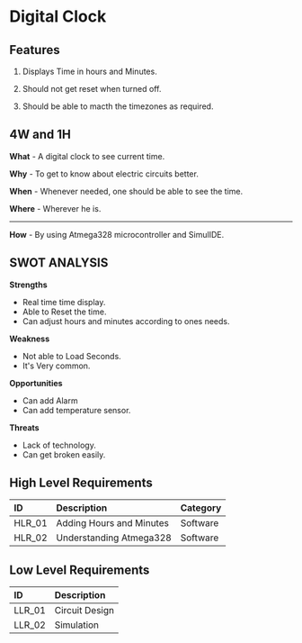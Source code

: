 # Digital Clock

## Features

1. Displays Time in hours and Minutes.

2. Should not get reset when turned off.

3. Should be able to macth the timezones as required.

## 4W and 1H

**What** - A digital clock to see current time.

**Why** - To get to know about electric circuits better.

**When** - Whenever needed, one should be able to see the time.

**Where** - Wherever he is.

 --------------------------------------------------------------------------
 
 **How** - By using Atmega328 microcontroller and SimulIDE.
 
 ## SWOT ANALYSIS
**Strengths** 
- Real time time display.
- Able to Reset the time. 
- Can adjust hours and minutes according to ones needs.

**Weakness**
- Not able to Load Seconds.
- It's Very common.

**Opportunities**

- Can add Alarm
- Can add temperature sensor.

**Threats**
- Lack of technology.
- Can get broken easily.

## High Level Requirements
|ID|Description|Category|
|:-|:----------|:-------|
|HLR_01|Adding Hours and Minutes|Software|
|HLR_02|Understanding Atmega328|Software|


## Low Level Requirements
|ID|Description|
|:-|:----------|
|LLR_01|Circuit Design|
|LLR_02|Simulation|
 

